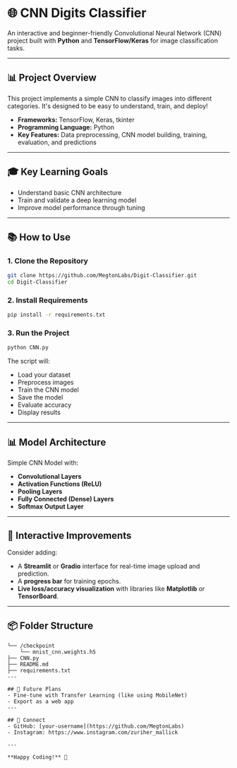 # 🌐 CNN Digits Classifier

An interactive and beginner-friendly Convolutional Neural Network (CNN) project built with **Python** and **TensorFlow/Keras** for image classification tasks.

---

## 📊 Project Overview
This project implements a simple CNN to classify images into different categories. It's designed to be easy to understand, train, and deploy!

- **Frameworks:** TensorFlow, Keras, tkinter
- **Programming Language:** Python
- **Key Features:** Data preprocessing, CNN model building, training, evaluation, and predictions

---

## 🎓 Key Learning Goals
- Understand basic CNN architecture
- Train and validate a deep learning model
- Improve model performance through tuning

---

## 📚 How to Use

### 1. Clone the Repository
```bash
git clone https://github.com/MegtonLabs/Digit-Classifier.git
cd Digit-Classifier
```

### 2. Install Requirements
```bash
pip install -r requirements.txt
```

### 3. Run the Project
```bash
python CNN.py
```

The script will:
- Load your dataset
- Preprocess images
- Train the CNN model
- Save the model
- Evaluate accuracy
- Display results


---

## 📊 Model Architecture

Simple CNN Model with:
- **Convolutional Layers**
- **Activation Functions (ReLU)**
- **Pooling Layers**
- **Fully Connected (Dense) Layers**
- **Softmax Output Layer**

---

## 🌈 Interactive Improvements

Consider adding:
- A **Streamlit** or **Gradio** interface for real-time image upload and prediction.
- A **progress bar** for training epochs.
- **Live loss/accuracy visualization** with libraries like **Matplotlib** or **TensorBoard**.
---

## 📦 Folder Structure
```
└── /checkpoint
    └── mnist_cnn.weights.h5
├── CNN.py
├── README.md
├── requirements.txt
---

## 🚀 Future Plans
- Fine-tune with Transfer Learning (like using MobileNet)
- Export as a web app
---

## 👋 Connect
- GitHub: [your-username](https://github.com/MegtonLabs)
- Instagram: https://www.instagram.com/zuriher_mallick

---

**Happy Coding!** 💜


